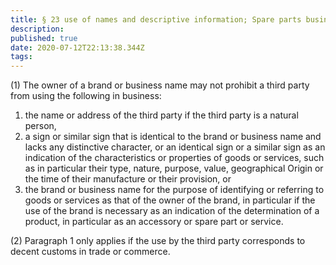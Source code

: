 ```yaml
---
title: § 23 use of names and descriptive information; Spare parts business
description: 
published: true
date: 2020-07-12T22:13:38.344Z
tags: 
---
```


(1) The owner of a brand or business name may not prohibit a third party from using the following in business:
1. the name or address of the third party if the third party is a natural person,
2. a sign or similar sign that is identical to the brand or business name and lacks any distinctive character, or an identical sign or a similar sign as an indication of the characteristics or properties of goods or services, such as in particular their type, nature, purpose, value, geographical Origin or the time of their manufacture or their provision, or
3. the brand or business name for the purpose of identifying or referring to goods or services as that of the owner of the brand, in particular if the use of the brand is necessary as an indication of the determination of a product, in particular as an accessory or spare part or service.

(2) Paragraph 1 only applies if the use by the third party corresponds to decent customs in trade or commerce.